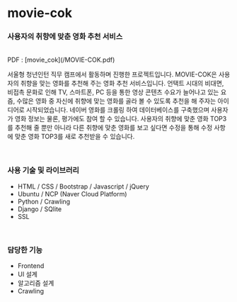 <h1>movie-cok</h1>
<h3>사용자의 취향에 맞춘 영화 추천 서비스</h3>
<br>
PDF : [movie_cok](/MOVIE-COK.pdf)
<br>
<p>서울형 청년인턴 직무 캠프에서 활동하며 진행한 프로젝트입니다. MOVIE-COK은 사용자의 취향을 맞는 영화를 추천해 주는 영화 추천 서비스입니다. 언택트 시대의 비대면, 비접촉 문화로 인해 TV, 스마트폰, PC 등을 통한 영상 콘텐츠 수요가 늘어나고 있는 요즘, 수많은 영화 중 자신에 취향에 맞는 영화를 골라 볼 수 있도록 추천을 해 주자는 아이디어로 시작되었습니다. 네이버 영화를 크롤링 하여 데이터베이스를 구축했으며 사용자가 영화 정보는 물론, 평가에도 참여 할 수 있습니다. 사용자의 취향에 맞춘 영화 TOP3를 추천해 줄 뿐만 아니라 다른 취향에 맞춘 영화를 보고 싶다면 수정을 통해 수정 사항에 맞춘 영화 TOP3를 새로 추천받을 수 있습니다.</p>
<br>
<h3>사용 기술 및 라이브러리</h3>
<ul>
  <li>HTML / CSS / Bootstrap / Javascript / jQuery</li>
  <li>Ubuntu / NCP (Naver Cloud Platform)</li>
  <li>Python / Crawling</li>
  <li>Django / SQlite</li>
  <li>SSL</li>
</ul>
<br>
<h3>담당한 기능</h3>
<ul>
  <li>Frontend</li>
  <li>UI 설계</li>
  <li>알고리즘 설계</li>
  <li>Crawling</li>
</ul>
